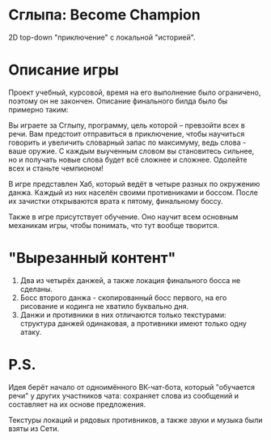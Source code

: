 # Сглыпа: Become Champion
2D top-down "приключение" с локальной "историей".

# Описание игры
Проект учебный, курсовой, время на его выполнение было ограничено, поэтому он не закончен. Описание финального билда было бы примерно таким:

Вы играете за Сглыпу, программу, цель которой – превзойти всех в речи. Вам предстоит отправиться в приключение, чтобы научиться говорить и увеличить словарный запас по максимуму, ведь слова - ваше оружие. С каждым выученным словом вы становитесь сильнее, но и получать новые слова будет всё сложнее и сложнее. Одолейте всех и станьте чемпионом!

В игре представлен Хаб, который ведёт в четыре разных по окружению данжа. Каждый из них населён своими противниками и боссом. После их зачистки открываются врата к пятому, финальному боссу.

Также в игре присутствует обучение. Оно научит всем основным механикам игры, чтобы понимать, что тут вообще творится.

# "Вырезанный контент"
1. Два из четырёх данжей, а также локация финального босса не сделаны.
2. Босс второго данжа - скопированный босс первого, на его рисование и кодинга не хватило буквально дня.
3. Данжи и противники в них отличаются только текстурами: структура данжей одинаковая, а противники имеют только одну атаку.

# P.S.
Идея берёт начало от одноимённого ВК-чат-бота, который "обучается речи" у других участников чата: сохраняет слова из сообщений и составляет на их основе предложения.

Текстуры локаций и рядовых противников, а также звуки и музыка были взяты из Сети.
